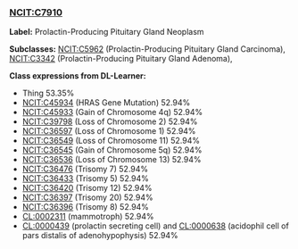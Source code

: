 
### [NCIT:C7910](http://purl.obolibrary.org/obo/NCIT_C7910)
**Label:** Prolactin-Producing Pituitary Gland Neoplasm

**Subclasses:** [NCIT:C5962](http://purl.obolibrary.org/obo/NCIT_C5962) (Prolactin-Producing Pituitary Gland Carcinoma), [NCIT:C3342](http://purl.obolibrary.org/obo/NCIT_C3342) (Prolactin-Producing Pituitary Gland Adenoma), 

**Class expressions from DL-Learner:**

- Thing 53.35%
- [NCIT:C45934](http://purl.obolibrary.org/obo/NCIT_C45934) (HRAS Gene Mutation) 52.94%
- [NCIT:C45933](http://purl.obolibrary.org/obo/NCIT_C45933) (Gain of Chromosome 4q) 52.94%
- [NCIT:C39798](http://purl.obolibrary.org/obo/NCIT_C39798) (Loss of Chromosome 2) 52.94%
- [NCIT:C36597](http://purl.obolibrary.org/obo/NCIT_C36597) (Loss of Chromosome 1) 52.94%
- [NCIT:C36549](http://purl.obolibrary.org/obo/NCIT_C36549) (Loss of Chromosome 11) 52.94%
- [NCIT:C36545](http://purl.obolibrary.org/obo/NCIT_C36545) (Gain of Chromosome 5q) 52.94%
- [NCIT:C36536](http://purl.obolibrary.org/obo/NCIT_C36536) (Loss of Chromosome 13) 52.94%
- [NCIT:C36476](http://purl.obolibrary.org/obo/NCIT_C36476) (Trisomy 7) 52.94%
- [NCIT:C36433](http://purl.obolibrary.org/obo/NCIT_C36433) (Trisomy 5) 52.94%
- [NCIT:C36420](http://purl.obolibrary.org/obo/NCIT_C36420) (Trisomy 12) 52.94%
- [NCIT:C36397](http://purl.obolibrary.org/obo/NCIT_C36397) (Trisomy 20) 52.94%
- [NCIT:C36396](http://purl.obolibrary.org/obo/NCIT_C36396) (Trisomy 8) 52.94%
- [CL:0002311](http://purl.obolibrary.org/obo/CL_0002311) (mammotroph) 52.94%
- [CL:0000439](http://purl.obolibrary.org/obo/CL_0000439) (prolactin secreting cell) and [CL:0000638](http://purl.obolibrary.org/obo/CL_0000638) (acidophil cell of pars distalis of adenohypophysis) 52.94%


